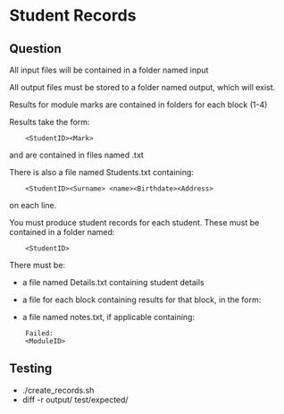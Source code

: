 Student Records
===============

Question
--------

All input files will be contained in a folder named input

All output files must be stored to a folder named output, which will exist.

Results for module marks are contained in folders for each block (1-4)

Results take the form:

```
    <StudentID><Mark>
```

and are contained in files named <modulecode>.txt

There is also a file named Students.txt containing:

```
    <StudentID><Surname> <name><Birthdate><Address>
```

on each line.

You must produce student records for each student. These must be contained in a folder named:

```
    <StudentID>
```

There must be:

* a file named Details.txt containing student details

* a file for each block containing results for that block, in the form:

    <ModuleID> <Mark>

* a file named notes.txt, if applicable containing:

```
    Failed:
    <ModuleID>
```

Testing
-------
* ./create_records.sh
* diff -r output/ test/expected/
